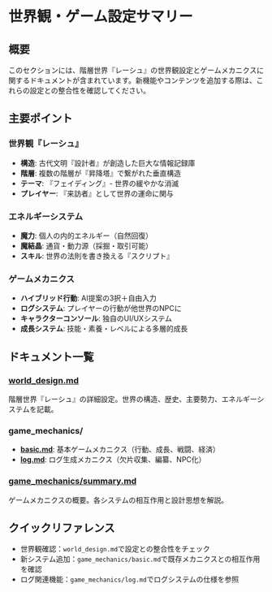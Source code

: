 # 世界観・ゲーム設定サマリー

## 概要
このセクションには、階層世界『レーシュ』の世界観設定とゲームメカニクスに関するドキュメントが含まれています。新機能やコンテンツを追加する際は、これらの設定との整合性を確認してください。

## 主要ポイント

### 世界観『レーシュ』
- **構造**: 古代文明『設計者』が創造した巨大な情報記録庫
- **階層**: 複数の階層が『昇降塔』で繋がれた垂直構造
- **テーマ**: 『フェイディング』- 世界の緩やかな消滅
- **プレイヤー**: 『来訪者』として世界の運命に関与

### エネルギーシステム
- **魔力**: 個人の内的エネルギー（自然回復）
- **魔結晶**: 通貨・動力源（採掘・取引可能）
- **スキル**: 世界の法則を書き換える『スクリプト』

### ゲームメカニクス
- **ハイブリッド行動**: AI提案の3択＋自由入力
- **ログシステム**: プレイヤーの行動が他世界のNPCに
- **キャラクターコンソール**: 独自のUI/UXシステム
- **成長システム**: 技能・素養・レベルによる多層的成長

## ドキュメント一覧

### [world_design.md](world_design.md)
階層世界『レーシュ』の詳細設定。世界の構造、歴史、主要勢力、エネルギーシステムを記載。

### game_mechanics/
- **[basic.md](game_mechanics/basic.md)**: 基本ゲームメカニクス（行動、成長、戦闘、経済）
- **[log.md](game_mechanics/log.md)**: ログ生成メカニクス（欠片収集、編纂、NPC化）

### [game_mechanics/summary.md](game_mechanics/summary.md)
ゲームメカニクスの概要。各システムの相互作用と設計思想を解説。

## クイックリファレンス

- 世界観確認：`world_design.md`で設定との整合性をチェック
- 新システム追加：`game_mechanics/basic.md`で既存メカニクスとの相互作用を確認
- ログ関連機能：`game_mechanics/log.md`でログシステムの仕様を参照